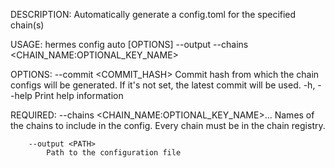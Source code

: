 DESCRIPTION:
Automatically generate a config.toml for the specified chain(s)

USAGE:
    hermes config auto [OPTIONS] --output <PATH> --chains <CHAIN_NAME:OPTIONAL_KEY_NAME>

OPTIONS:
        --commit <COMMIT_HASH>    Commit hash from which the chain configs will be generated. If
                                  it's not set, the latest commit will be used.
    -h, --help                    Print help information

REQUIRED:
        --chains <CHAIN_NAME:OPTIONAL_KEY_NAME>...
            Names of the chains to include in the config. Every chain must be in the chain registry.

        --output <PATH>
            Path to the configuration file
